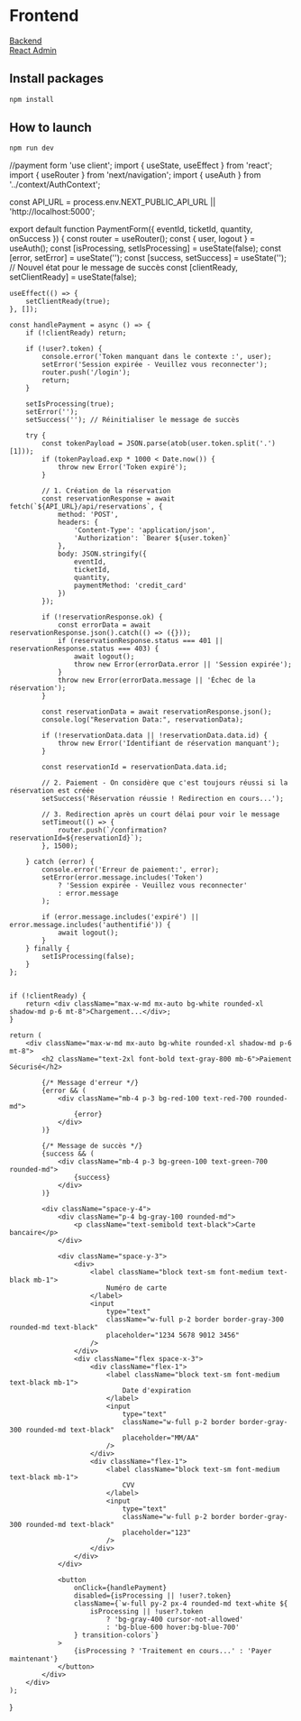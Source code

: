 # Frontend

[Backend](https://github.com/ClermontJudicael/backend) <br>
[React Admin](https://github.com/ClermontJudicael/admin)

## Install packages
```bash
npm install
```

## How to launch
```bash
npm run dev
```

//payment form
'use client';
import { useState, useEffect } from 'react';
import { useRouter } from 'next/navigation';
import { useAuth } from '../context/AuthContext';

const API_URL = process.env.NEXT_PUBLIC_API_URL || 'http://localhost:5000';

export default function PaymentForm({ eventId, ticketId, quantity, onSuccess }) {
    const router = useRouter();
    const { user, logout } = useAuth();
    const [isProcessing, setIsProcessing] = useState(false);
    const [error, setError] = useState('');
    const [success, setSuccess] = useState(''); // Nouvel état pour le message de succès
    const [clientReady, setClientReady] = useState(false);

    useEffect(() => {
        setClientReady(true);
    }, []);

    const handlePayment = async () => {
        if (!clientReady) return;

        if (!user?.token) {
            console.error('Token manquant dans le contexte :', user);
            setError('Session expirée - Veuillez vous reconnecter');
            router.push('/login');
            return;
        }

        setIsProcessing(true);
        setError('');
        setSuccess(''); // Réinitialiser le message de succès

        try {
            const tokenPayload = JSON.parse(atob(user.token.split('.')[1]));
            if (tokenPayload.exp * 1000 < Date.now()) {
                throw new Error('Token expiré');
            }

            // 1. Création de la réservation
            const reservationResponse = await fetch(`${API_URL}/api/reservations`, {
                method: 'POST',
                headers: {
                    'Content-Type': 'application/json',
                    'Authorization': `Bearer ${user.token}`
                },
                body: JSON.stringify({
                    eventId,
                    ticketId,
                    quantity,
                    paymentMethod: 'credit_card'
                })
            });

            if (!reservationResponse.ok) {
                const errorData = await reservationResponse.json().catch(() => ({}));
                if (reservationResponse.status === 401 || reservationResponse.status === 403) {
                    await logout();
                    throw new Error(errorData.error || 'Session expirée');
                }
                throw new Error(errorData.message || 'Échec de la réservation');
            }

            const reservationData = await reservationResponse.json();
            console.log("Reservation Data:", reservationData);

            if (!reservationData.data || !reservationData.data.id) {
                throw new Error('Identifiant de réservation manquant');
            }

            const reservationId = reservationData.data.id;

            // 2. Paiement - On considère que c'est toujours réussi si la réservation est créée
            setSuccess('Réservation réussie ! Redirection en cours...');

            // 3. Redirection après un court délai pour voir le message
            setTimeout(() => {
                router.push(`/confirmation?reservationId=${reservationId}`);
            }, 1500);

        } catch (error) {
            console.error('Erreur de paiement:', error);
            setError(error.message.includes('Token')
                ? 'Session expirée - Veuillez vous reconnecter'
                : error.message
            );

            if (error.message.includes('expiré') || error.message.includes('authentifié')) {
                await logout();
            }
        } finally {
            setIsProcessing(false);
        }
    };


    if (!clientReady) {
        return <div className="max-w-md mx-auto bg-white rounded-xl shadow-md p-6 mt-8">Chargement...</div>;
    }

    return (
        <div className="max-w-md mx-auto bg-white rounded-xl shadow-md p-6 mt-8">
            <h2 className="text-2xl font-bold text-gray-800 mb-6">Paiement Sécurisé</h2>

            {/* Message d'erreur */}
            {error && (
                <div className="mb-4 p-3 bg-red-100 text-red-700 rounded-md">
                    {error}
                </div>
            )}

            {/* Message de succès */}
            {success && (
                <div className="mb-4 p-3 bg-green-100 text-green-700 rounded-md">
                    {success}
                </div>
            )}

            <div className="space-y-4">
                <div className="p-4 bg-gray-100 rounded-md">
                    <p className="text-semibold text-black">Carte bancaire</p>
                </div>

                <div className="space-y-3">
                    <div>
                        <label className="block text-sm font-medium text-black mb-1">
                            Numéro de carte
                        </label>
                        <input
                            type="text"
                            className="w-full p-2 border border-gray-300 rounded-md text-black"
                            placeholder="1234 5678 9012 3456"
                        />
                    </div>
                    <div className="flex space-x-3">
                        <div className="flex-1">
                            <label className="block text-sm font-medium text-black mb-1">
                                Date d'expiration
                            </label>
                            <input
                                type="text"
                                className="w-full p-2 border border-gray-300 rounded-md text-black"
                                placeholder="MM/AA"
                            />
                        </div>
                        <div className="flex-1">
                            <label className="block text-sm font-medium text-black mb-1">
                                CVV
                            </label>
                            <input
                                type="text"
                                className="w-full p-2 border border-gray-300 rounded-md text-black"
                                placeholder="123"
                            />
                        </div>
                    </div>
                </div>

                <button
                    onClick={handlePayment}
                    disabled={isProcessing || !user?.token}
                    className={`w-full py-2 px-4 rounded-md text-white ${
                        isProcessing || !user?.token
                            ? 'bg-gray-400 cursor-not-allowed'
                            : 'bg-blue-600 hover:bg-blue-700'
                    } transition-colors`}
                >
                    {isProcessing ? 'Traitement en cours...' : 'Payer maintenant'}
                </button>
            </div>
        </div>
    );
}
